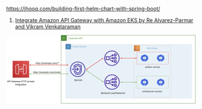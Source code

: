 https://jhooq.com/building-first-helm-chart-with-spring-boot/

1. [Integrate Amazon API Gateway with Amazon EKS by Re Alvarez-Parmar and Vikram Venkataraman](https://aws.amazon.com/blogs/containers/integrate-amazon-api-gateway-with-amazon-eks/)
<img src="./images/apigtwy-nlb-eks.jpg" title="apigtwy-nlb-eks.jpg" width="900"/>

